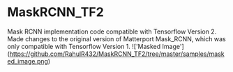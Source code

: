 # MaskRCNN_TF2
Mask RCNN implementation code compatible with Tensorflow Version 2.
Made changes to the original version of Matterport Mask_RCNN, which was only compatible with Tensorflow Version 1.
!['Masked Image'] (https://github.com/RahulR432/MaskRCNN_TF2/tree/master/samples/masked_image.png)
